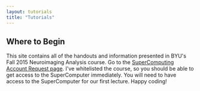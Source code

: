 ```yaml
---
layout: tutorials
title: "Tutorials"
---
```


## Where to Begin

This site contains all of the handouts and information presented in BYU's Fall 2015 Neuroimaging Analysis course. Go to the <a href="https://marylou.byu.edu/account/create/">SuperComputing Account Request page</a>. I've whitelisted the course, so you should be able to get access to the SuperComputer immediately. You will need to have access to the SuperComputer for our first lecture. Happy coding!
